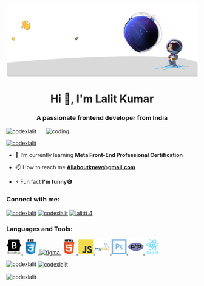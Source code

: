 ![logo](https://github.com/Codexlalit/Codexlalit/blob/main/Group%201.png)
<h1 align="center">Hi 👋, I'm Lalit Kumar</h1>
<h3 align="center">A passionate frontend developer from India</h3>

<img align="right" alt="coding" width="400"  src="https://media.tenor.com/NOYF3f82b_gAAAAC/programmer.gif">

<p align="left"> <img src="https://komarev.com/ghpvc/?username=codexlalit&label=Profile%20views&color=0e75b6&style=flat" alt="codexlalit" /> </p>

<p align="left"> <a href="https://twitter.com/codexlalit" target="blank"><img src="https://img.shields.io/twitter/follow/codexlalit?logo=twitter&style=for-the-badge" alt="codexlalit" /></a> </p>

- 🌱 I’m currently learning **Meta Front-End Professional Certification**

- 📫 How to reach me **Allaboutknew@gmail.com**

- ⚡ Fun fact **I'm funny😅**

<h3 align="left">Connect with me:</h3>
<p align="left">
<a href="https://twitter.com/codexlalit" target="blank"><img align="center" src="https://raw.githubusercontent.com/rahuldkjain/github-profile-readme-generator/master/src/images/icons/Social/twitter.svg" alt="codexlalit" height="30" width="40" /></a>
<a href="https://linkedin.com/in/codexlalit" target="blank"><img align="center" src="https://raw.githubusercontent.com/rahuldkjain/github-profile-readme-generator/master/src/images/icons/Social/linked-in-alt.svg" alt="codexlalit" height="30" width="40" /></a>
<a href="https://instagram.com/lalittt.4" target="blank"><img align="center" src="https://raw.githubusercontent.com/rahuldkjain/github-profile-readme-generator/master/src/images/icons/Social/instagram.svg" alt="lalittt.4" height="30" width="40" /></a>
</p>

<h3 align="left">Languages and Tools:</h3>
<p align="left"> <a href="https://getbootstrap.com" target="_blank" rel="noreferrer"> <img src="https://raw.githubusercontent.com/devicons/devicon/master/icons/bootstrap/bootstrap-plain-wordmark.svg" alt="bootstrap" width="40" height="40"/> </a> <a href="https://www.w3schools.com/css/" target="_blank" rel="noreferrer"> <img src="https://raw.githubusercontent.com/devicons/devicon/master/icons/css3/css3-original-wordmark.svg" alt="css3" width="40" height="40"/> </a> <a href="https://www.figma.com/" target="_blank" rel="noreferrer"> <img src="https://www.vectorlogo.zone/logos/figma/figma-icon.svg" alt="figma" width="40" height="40"/> </a> <a href="https://www.w3.org/html/" target="_blank" rel="noreferrer"> <img src="https://raw.githubusercontent.com/devicons/devicon/master/icons/html5/html5-original-wordmark.svg" alt="html5" width="40" height="40"/> </a> <a href="https://developer.mozilla.org/en-US/docs/Web/JavaScript" target="_blank" rel="noreferrer"> <img src="https://raw.githubusercontent.com/devicons/devicon/master/icons/javascript/javascript-original.svg" alt="javascript" width="40" height="40"/> </a> <a href="https://www.mysql.com/" target="_blank" rel="noreferrer"> <img src="https://raw.githubusercontent.com/devicons/devicon/master/icons/mysql/mysql-original-wordmark.svg" alt="mysql" width="40" height="40"/> </a> <a href="https://www.photoshop.com/en" target="_blank" rel="noreferrer"> <img src="https://raw.githubusercontent.com/devicons/devicon/master/icons/photoshop/photoshop-line.svg" alt="photoshop" width="40" height="40"/> </a> <a href="https://www.php.net" target="_blank" rel="noreferrer"> <img src="https://raw.githubusercontent.com/devicons/devicon/master/icons/php/php-original.svg" alt="php" width="40" height="40"/> </a> <a href="https://reactjs.org/" target="_blank" rel="noreferrer"> <img src="https://raw.githubusercontent.com/devicons/devicon/master/icons/react/react-original-wordmark.svg" alt="react" width="40" height="40"/> </a> </p>

<p><img align="left" src="https://github-readme-stats.vercel.app/api/top-langs?username=codexlalit&show_icons=true&locale=en&layout=compact" alt="codexlalit" /></p>

<p>&nbsp;<img align="center" src="https://github-readme-stats.vercel.app/api?username=codexlalit&show_icons=true&locale=en" alt="codexlalit" /></p>

<p><img align="center" src="https://github-readme-streak-stats.herokuapp.com/?user=codexlalit&" alt="codexlalit" /></p>
